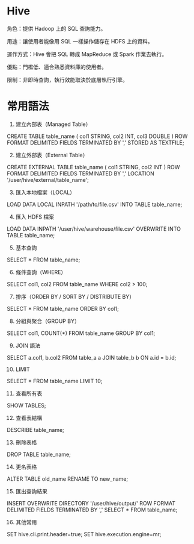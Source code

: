 # Hive

角色：提供 Hadoop 上的 SQL 查詢能力。

用途：讓使用者能像用 SQL 一樣操作儲存在 HDFS 上的資料。

運作方式：Hive 會把 SQL 轉成 MapReduce 或 Spark 作業去執行。

優點：門檻低、適合熟悉資料庫的使用者。

限制：非即時查詢，執行效能取決於底層執行引擎。

# 常用語法

1. 建立內部表（Managed Table）

CREATE TABLE table_name (
    col1 STRING,
    col2 INT,
    col3 DOUBLE
)
ROW FORMAT DELIMITED
FIELDS TERMINATED BY ','
STORED AS TEXTFILE;

2. 建立外部表（External Table）

CREATE EXTERNAL TABLE table_name (
    col1 STRING,
    col2 INT
)
ROW FORMAT DELIMITED
FIELDS TERMINATED BY ','
LOCATION '/user/hive/external/table_name';

3. 匯入本地檔案（LOCAL）

LOAD DATA LOCAL INPATH '/path/to/file.csv'
INTO TABLE table_name;

4. 匯入 HDFS 檔案

LOAD DATA INPATH '/user/hive/warehouse/file.csv'
OVERWRITE INTO TABLE table_name;

5. 基本查詢

SELECT * FROM table_name;

6. 條件查詢（WHERE）

SELECT col1, col2
FROM table_name
WHERE col2 > 100;

7.  排序（ORDER BY / SORT BY / DISTRIBUTE BY）

SELECT * FROM table_name ORDER BY col1;

8. 分組與聚合（GROUP BY）

SELECT col1, COUNT(*) 
FROM table_name
GROUP BY col1;

9. JOIN 語法

SELECT a.col1, b.col2
FROM table_a a
JOIN table_b b
ON a.id = b.id;

10. LIMIT

SELECT * FROM table_name LIMIT 10;

11. 查看所有表

SHOW TABLES;

12. 查看表結構

DESCRIBE table_name;

13. 刪除表格
    
DROP TABLE table_name;

14. 更名表格
    
ALTER TABLE old_name RENAME TO new_name;

15. 匯出查詢結果
    
INSERT OVERWRITE DIRECTORY '/user/hive/output/'
ROW FORMAT DELIMITED
FIELDS TERMINATED BY ','
SELECT * FROM table_name;

16. 其他常用

SET hive.cli.print.header=true;
SET hive.execution.engine=mr;









